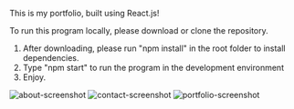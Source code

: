 This is my portfolio, built using React.js!

To run this program locally, please download or clone the repository.
  1. After downloading, please run "npm install" in the root folder to install dependencies.
  2. Type "npm start" to run the program in the development environment
  3. Enjoy.
  
 ![about-screenshot](https://user-images.githubusercontent.com/116024825/230670620-ed8ee235-f815-4635-a456-252113651c57.JPG)
![contact-screenshot](https://user-images.githubusercontent.com/116024825/230670665-284c1287-8e90-4189-b4be-84832096f265.JPG)
![portfolio-screenshot](https://user-images.githubusercontent.com/116024825/230670685-ede33f8b-4969-4e8d-a21a-df7081283929.JPG)
